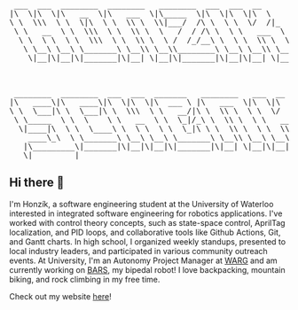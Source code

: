 <pre>
 ___  ___  ________  ________   ________  ___  ___  __            
|\  \|\  \|\   __  \|\   ___  \|\_____  \|\  \|\  \|\  \          
\ \  \\\  \ \  \|\  \ \  \\ \  \\|___/  /\ \  \ \  \/  /|_        
 \ \   __  \ \  \\\  \ \  \\ \  \   /  / /\ \  \ \   ___  \       
  \ \  \ \  \ \  \\\  \ \  \\ \  \ /  /_/__\ \  \ \  \\ \  \      
   \ \__\ \__\ \_______\ \__\\ \__\\________\ \__\ \__\\ \__\     
    \|__|\|__|\|_______|\|__| \|__|\|_______|\|__|\|__| \|__|     
                                                                  
                                                                  
                                                                  
 ________  ________  ___  ___  _______   ________   ___  __       
|\   ____\|\   ____\|\  \|\  \|\  ___ \ |\   ___  \|\  \|\  \     
\ \  \___|\ \  \___|\ \  \\\  \ \   __/|\ \  \\ \  \ \  \/  /|_   
 \ \_____  \ \  \    \ \   __  \ \  \_|/_\ \  \\ \  \ \   ___  \  
  \|____|\  \ \  \____\ \  \ \  \ \  \_|\ \ \  \\ \  \ \  \\ \  \ 
    ____\_\  \ \_______\ \__\ \__\ \_______\ \__\\ \__\ \__\\ \__\
   |\_________\|_______|\|__|\|__|\|_______|\|__| \|__|\|__| \|__|
   \|_________|                                                   
</pre>
  
## Hi there 👋

I'm Honzík, a software engineering student at the University of Waterloo interested in integrated software engineering for robotics applications. I've worked with control theory concepts, such as state-space control, AprilTag localization, and PID loops, and collaborative tools like Github Actions, Git, and Gantt charts. In high school, I organized weekly standups, presented to local industry leaders, and participated in various community outreach events. At University, I'm an Autonomy Project Manager at [WARG](https://www.uwarg.com/) and am currently working on [BARS](https://github.com/honzikschenk/BARS), my bipedal robot! I love backpacking, mountain biking, and rock climbing in my free time.

Check out my website [here](https://honzikschenk.me/)!
